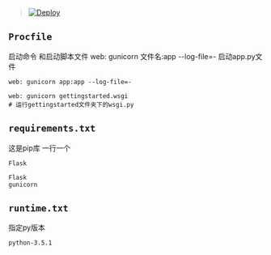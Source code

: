 
> [![Deploy](https://www.herokucdn.com/deploy/button.png)](https://dashboard.heroku.com/new?template=https://github.com/wy2919/Heroku_Python_Flask)


##  `Procfile`

启动命令 和启动脚本文件   web: gunicorn 文件名:app --log-file=-   启动app.py文件
~~~
web: gunicorn app:app --log-file=-
~~~

~~~
web: gunicorn gettingstarted.wsgi
# 运行gettingstarted文件夹下的wsgi.py
~~~



##  `requirements.txt`

这是pip库 一行一个

~~~
Flask
~~~


~~~
Flask
gunicorn
~~~


##  `runtime.txt`
指定py版本 

~~~sh
python-3.5.1
~~~



